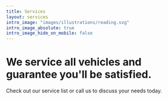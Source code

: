 ```yaml
---
title: Services
layout: services
intro_image: "images/illustrations/reading.svg"
intro_image_absolute: true
intro_image_hide_on_mobile: false
---
```


# We service all vehicles and guarantee you'll be satisfied.

Check out our service list or call us to discuss your needs today.
